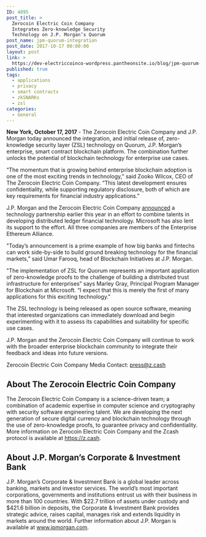 ```yaml
---
ID: 4895
post_title: >
  Zerocoin Electric Coin Company
  Integrates Zero-knowledge Security
  Technology on J.P. Morgan’s Quorum
post_name: jpm-quorum-integration
post_date: 2017-10-17 00:00:00
layout: post
link: >
  https://dev-electriccoinco-wordpress.pantheonsite.io/blog/jpm-quorum-integration/
published: true
tags:
  - applications
  - privacy
  - smart contracts
  - zkSNARKs
  - zsl
categories:
  - General
---
```

<p><strong>New York, October 17, 2017</strong> - The Zerocoin Electric Coin Company and J.P. Morgan today announced the integration, and initial release of, zero-knowledge security layer (ZSL) technology on Quorum, J.P. Morgan’s enterprise, smart contract blockchain platform. The combination further unlocks the potential of blockchain technology for enterprise use cases.</p>
<p>“The momentum that is growing behind enterprise blockchain adoption is one of the most exciting trends in technology,” said Zooko Wilcox, CEO of The Zerocoin Electric Coin Company. “This latest development ensures confidentiality, while supporting regulatory disclosure, both of which are key requirements for financial industry applications.”</p>
<p>J.P. Morgan and the Zerocoin Electric Coin Company <a class="reference external" href="/blog/zsl-quorum/">announced</a> a technology partnership earlier this year in an effort to combine talents in developing distributed ledger financial technology. Microsoft has also lent its support to the effort. All three companies are members of the Enterprise Ethereum Alliance.</p>
<p>"Today’s announcement is a prime example of how big banks and fintechs can work side-by-side to build ground breaking technology for the financial markets,” said Umar Farooq, head of Blockchain Initiatives at J.P. Morgan.</p>
<p>"The implementation of ZSL for Quorum represents an important application of zero-knowledge proofs to the challenge of building a distributed trust infrastructure for enterprises” says Marley Gray, Principal Program Manager for Blockchain at Microsoft. “I expect that this is merely the first of many applications for this exciting technology."</p>
<p>The ZSL technology is being released as open source software, meaning that interested organizations can immediately download and begin experimenting with it to assess its capabilities and suitability for specific use cases.</p>
<p>J.P. Morgan and the Zerocoin Electric Coin Company will continue to work with the broader enterprise blockchain community to integrate their feedback and ideas into future versions.</p>
<p>Zerocoin Electric Coin Company Media Contact: <a class="reference external" href="mailto:press@z.cash">press@z.cash</a></p>
<div class="section" id="about-the-zerocoin-electric-coin-company">
<h2>About The Zerocoin Electric Coin Company</h2>
<p>The Zerocoin Electric Coin Company is a science-driven team; a combination of academic expertise in computer science and cryptography with security software engineering talent. We are developing the next generation of secure digital currency and blockchain technology through the use of zero-knowledge proofs, to guarantee privacy and confidentiality. More information on Zerocoin Electric Coin Company and the Zcash protocol is available at <a class="reference external" href="https://z.cash">https://z.cash</a>.</p>
</div>
<div class="section" id="about-j-p-morgans-corporate-investment-bank">
<h2>About J.P. Morgan’s Corporate &amp; Investment Bank</h2>
<p>J.P. Morgan’s Corporate &amp; Investment Bank is a global leader across banking, markets and investor services. The world’s most important corporations, governments and institutions entrust us with their business in more than 100 countries. With $22.7 trillion of assets under custody and $421.6 billion in deposits, the Corporate &amp; Investment Bank provides strategic advice, raises capital, manages risk and extends liquidity in markets around the world.  Further information about J.P. Morgan is available at <a class="reference external" href="https://www.jpmorgan.com">www.jpmorgan.com</a>.</p>
</div>
